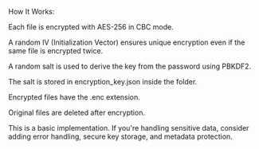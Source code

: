 How It Works:

Each file is encrypted with AES-256 in CBC mode.

A random IV (Initialization Vector) ensures unique encryption even if the same file is encrypted twice.

A random salt is used to derive the key from the password using PBKDF2.

The salt is stored in encryption_key.json inside the folder.

Encrypted files have the .enc extension.

Original files are deleted after encryption.

This is a basic implementation. If you're handling sensitive data, consider adding error handling, secure key storage, and metadata protection.